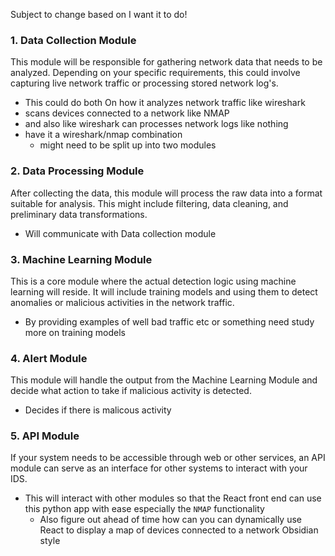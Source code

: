 Subject to change based on I want it to do!
### 1. **Data Collection Module**

This module will be responsible for gathering network data that needs to be analyzed. Depending on your specific requirements, this could involve capturing live network traffic or processing stored network log's.

- This could do both On how it analyzes network traffic like wireshark
- scans devices connected to a network like NMAP 
- and also like wireshark can processes network logs like nothing
- have it a wireshark/nmap combination 
	- might need to be split up into two modules 

### 2. **Data Processing Module**

After collecting the data, this module will process the raw data into a format suitable for analysis. This might include filtering, data cleaning, and preliminary data transformations.

- Will communicate with Data collection module 

### 3. **Machine Learning Module**

This is a core module where the actual detection logic using machine learning will reside. It will include training models and using them to detect anomalies or malicious activities in the network traffic.

- By providing examples of well bad traffic etc or something need study more on training models 


### 4. **Alert Module**

This module will handle the output from the Machine Learning Module and decide what action to take if malicious activity is detected.

- Decides if there is malicous activity 

### 5. **API Module**

If your system needs to be accessible through web or other services, an API module can serve as an interface for other systems to interact with your IDS.

- This will interact with other modules so that the React front end can use this python app with ease especially the `NMAP` functionality
	- Also figure out ahead of time how can you can dynamically use React to display a map of devices connected to a network Obsidian style